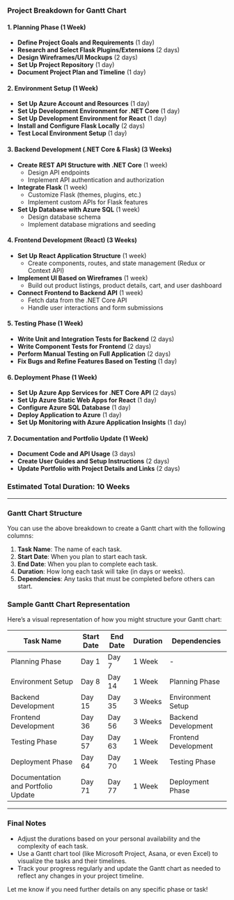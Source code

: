 ### **Project Breakdown for Gantt Chart**

#### **1. Planning Phase (1 Week)**
   - **Define Project Goals and Requirements** (1 day)
   - **Research and Select Flask Plugins/Extensions** (2 days)
   - **Design Wireframes/UI Mockups** (2 days)
   - **Set Up Project Repository** (1 day)
   - **Document Project Plan and Timeline** (1 day)

#### **2. Environment Setup (1 Week)**
   - **Set Up Azure Account and Resources** (1 day)
   - **Set Up Development Environment for .NET Core** (1 day)
   - **Set Up Development Environment for React** (1 day)
   - **Install and Configure Flask Locally** (2 days)
   - **Test Local Environment Setup** (1 day)

#### **3. Backend Development (.NET Core & Flask) (3 Weeks)**
   - **Create REST API Structure with .NET Core** (1 week)
      - Design API endpoints
      - Implement API authentication and authorization
   - **Integrate Flask** (1 week)
      - Customize Flask (themes, plugins, etc.)
      - Implement custom APIs for Flask features
   - **Set Up Database with Azure SQL** (1 week)
      - Design database schema
      - Implement database migrations and seeding

#### **4. Frontend Development (React) (3 Weeks)**
   - **Set Up React Application Structure** (1 week)
      - Create components, routes, and state management (Redux or Context API)
   - **Implement UI Based on Wireframes** (1 week)
      - Build out product listings, product details, cart, and user dashboard
   - **Connect Frontend to Backend API** (1 week)
      - Fetch data from the .NET Core API
      - Handle user interactions and form submissions

#### **5. Testing Phase (1 Week)**
   - **Write Unit and Integration Tests for Backend** (2 days)
   - **Write Component Tests for Frontend** (2 days)
   - **Perform Manual Testing on Full Application** (2 days)
   - **Fix Bugs and Refine Features Based on Testing** (1 day)

#### **6. Deployment Phase (1 Week)**
   - **Set Up Azure App Services for .NET Core API** (2 days)
   - **Set Up Azure Static Web Apps for React** (1 day)
   - **Configure Azure SQL Database** (1 day)
   - **Deploy Application to Azure** (1 day)
   - **Set Up Monitoring with Azure Application Insights** (1 day)

#### **7. Documentation and Portfolio Update (1 Week)**
   - **Document Code and API Usage** (3 days)
   - **Create User Guides and Setup Instructions** (2 days)
   - **Update Portfolio with Project Details and Links** (2 days)

### **Estimated Total Duration: 10 Weeks**

---

### **Gantt Chart Structure**

You can use the above breakdown to create a Gantt chart with the following columns:

1. **Task Name**: The name of each task.
2. **Start Date**: When you plan to start each task.
3. **End Date**: When you plan to complete each task.
4. **Duration**: How long each task will take (in days or weeks).
5. **Dependencies**: Any tasks that must be completed before others can start.

### **Sample Gantt Chart Representation**

Here’s a visual representation of how you might structure your Gantt chart:

| Task Name                                       | Start Date | End Date   | Duration | Dependencies              |
|-------------------------------------------------|------------|------------|----------|---------------------------|
| Planning Phase                                  | Day 1      | Day 7      | 1 Week   | -                         |
| Environment Setup                               | Day 8      | Day 14     | 1 Week   | Planning Phase            |
| Backend Development                             | Day 15     | Day 35     | 3 Weeks  | Environment Setup         |
| Frontend Development                            | Day 36     | Day 56     | 3 Weeks  | Backend Development       |
| Testing Phase                                   | Day 57     | Day 63     | 1 Week   | Frontend Development      |
| Deployment Phase                                | Day 64     | Day 70     | 1 Week   | Testing Phase             |
| Documentation and Portfolio Update              | Day 71     | Day 77     | 1 Week   | Deployment Phase          |

---

### **Final Notes**

- Adjust the durations based on your personal availability and the complexity of each task.
- Use a Gantt chart tool (like Microsoft Project, Asana, or even Excel) to visualize the tasks and their timelines.
- Track your progress regularly and update the Gantt chart as needed to reflect any changes in your project timeline.

Let me know if you need further details on any specific phase or task!